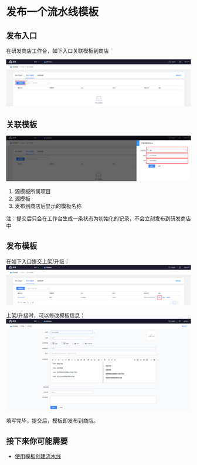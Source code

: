 # 发布一个流水线模板

## 发布入口

在研发商店工作台，如下入口关联模板到商店

![png](../../../assets/store_template_entry.png)

## 关联模板

![png](../../../assets/store_template_relate.png)

1. 源模板所属项目
2. 源模板
3. 发布到商店后显示的模板名称

注：提交后只会在工作台生成一条状态为初始化的记录，不会立刻发布到研发商店中

## 发布模板

在如下入口提交上架/升级：
![png](../../../assets/store_template_release_entry.png)

上架/升级时，可以修改模板信息：
![png](../../../assets/store_template_upgrade.png)

填写完毕，提交后，模板即发布到商店。

## 接下来你可能需要

* [使用模板创建流水线](../../../Quickstarts/Case/Examples/create-pipeline-by-template.md)
